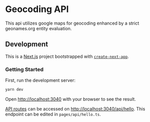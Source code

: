 # Geocoding API

This api utilizes google maps for geocoding enhanced by a strict geonames.org entity evaluation.

## Development

This is a [Next.js](https://nextjs.org/) project bootstrapped with [`create-next-app`](https://github.com/vercel/next.js/tree/canary/packages/create-next-app).

### Getting Started

First, run the development server:

```bash
yarn dev
```

Open [http://localhost:3040](http://localhost:3040) with your browser to see the result.

[API routes](https://nextjs.org/docs/api-routes/introduction) can be accessed on [http://localhost:3040/api/hello](http://localhost:3040/api/hello). This endpoint can be edited in `pages/api/hello.ts`.
